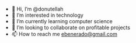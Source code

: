 - 👋 Hi, I’m @donutellah
- 👀 I’m interested in technology
- 🌱 I’m currently learning computer science
- 💞️ I’m looking to collaborate on profitable projects
- 📫 How to reach me ebenerado@gmail.com

<!---
donutellah/donutellah is a ✨ special ✨ repository because its `README.md` (this file) appears on your GitHub profile.
You can click the Preview link to take a look at your changes.
--->
